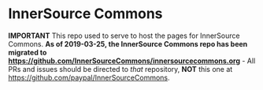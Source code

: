 # InnerSource Commons

**IMPORTANT** This repo used to serve to host the pages for InnerSource Commons. **As of 2019-03-25, the InnerSource Commons repo has been migrated to https://github.com/InnerSourceCommons/innersourcecommons.org** - All PRs and issues should be directed to *that* repository, **NOT** this one at https://github.com/paypal/InnerSourceCommons.

